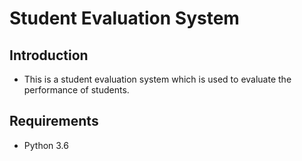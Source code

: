 # Student Evaluation System

## Introduction
* This is a student evaluation system which is used to evaluate the performance of students.

## Requirements
* Python 3.6